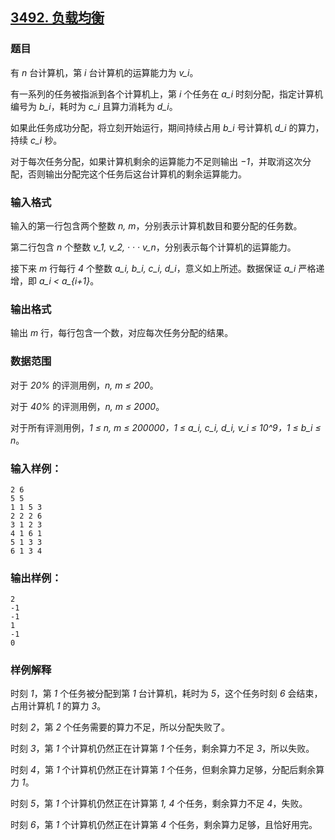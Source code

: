 ## [3492. 负载均衡](https://www.acwing.com/problem/content/3495/)

### 题目

有 *n* 台计算机，第 *i* 台计算机的运算能力为 *v_i*。

有一系列的任务被指派到各个计算机上，第 *i* 个任务在 *a_i* 时刻分配，指定计算机编号为 *b_i*，耗时为 *c_i* 且算力消耗为 *d_i*。

如果此任务成功分配，将立刻开始运行，期间持续占用 *b_i* 号计算机 *d_i* 的算力，持续 *c_i* 秒。

对于每次任务分配，如果计算机剩余的运算能力不足则输出 *−1*，并取消这次分配，否则输出分配完这个任务后这台计算机的剩余运算能力。

### 输入格式

输入的第一行包含两个整数 *n, m*，分别表示计算机数目和要分配的任务数。

第二行包含 *n* 个整数 *v_1, v_2, · · · v_n*，分别表示每个计算机的运算能力。

接下来 *m* 行每行 *4* 个整数 *a_i, b_i, c_i, d_i*，意义如上所述。数据保证 *a_i* 严格递增，即 *a_i < a_{i+1}*。

### 输出格式

输出 *m* 行，每行包含一个数，对应每次任务分配的结果。

### 数据范围

对于 *20%* 的评测用例，*n, m ≤ 200*。

对于 *40%* 的评测用例，*n, m ≤ 2000*。

对于所有评测用例，*1 ≤ n, m ≤ 200000，1 ≤ a_i, c_i, d_i, v_i ≤ 10^9，1 ≤ b_i ≤ n*。

### 输入样例：

```
2 6
5 5
1 1 5 3
2 2 2 6
3 1 2 3
4 1 6 1
5 1 3 3
6 1 3 4
```

### 输出样例：

```
2
-1
-1
1
-1
0
```

### 样例解释

时刻 *1*，第 *1* 个任务被分配到第 *1* 台计算机，耗时为 *5*，这个任务时刻 *6* 会结束，占用计算机 *1* 的算力 *3*。

时刻 *2*，第 *2* 个任务需要的算力不足，所以分配失败了。

时刻 *3*，第 *1* 个计算机仍然正在计算第 *1* 个任务，剩余算力不足 *3*，所以失败。

时刻 *4*，第 *1* 个计算机仍然正在计算第 *1* 个任务，但剩余算力足够，分配后剩余算力 *1*。

时刻 *5*，第 *1* 个计算机仍然正在计算第 *1, 4* 个任务，剩余算力不足 *4*，失败。

时刻 *6*，第 *1* 个计算机仍然正在计算第 *4* 个任务，剩余算力足够，且恰好用完。
